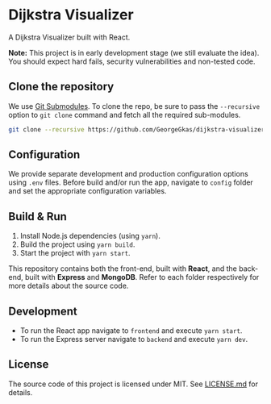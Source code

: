# Dijkstra Visualizer

A Dijkstra Visualizer built with React.

**Note:** This project is in early development stage (we still evaluate the idea). You should expect hard fails, security vulnerabilities and non-tested code.

## Clone the repository

We use [Git Submodules](https://git-scm.com/book/en/v2/Git-Tools-Submodules). To clone the repo, be sure to pass the `--recursive` option to `git clone` command and fetch all the required sub-modules.

```bash
git clone --recursive https://github.com/GeorgeGkas/dijkstra-visualizer.git
```

## Configuration

We provide separate development and production configuration options using `.env` files. Before build and/or run the app, navigate to `config` folder and set the appropriate configuration variables.

## Build & Run

1. Install Node.js dependencies (using `yarn`).
2. Build the project using `yarn build`.
3. Start the project with `yarn start`.

This repository contains both the front-end, built with **React**, and the back-end, built with **Express** and **MongoDB**. Refer to each folder respectively for more details about the source code.

## Development

- To run the React app navigate to `frontend` and execute `yarn start`.
- To run the Express server navigate to `backend` and execute `yarn dev`.

## License

The source code of this project is licensed under MIT. See [LICENSE.md](LICENSE.md) for details.
